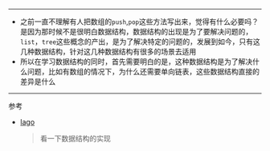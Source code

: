 


---
- 之前一直不理解有人把数组的`push`,`pop`这些方法写出来，觉得有什么必要吗？是因为那时候不是很明白数据结构，数据结构的出现是为了要解决问题的，`list`，`tree`这些概念的产出，是为了解决特定的问题的，发展到如今，只有这几种数据结构，针对这几种数据结构有很多的场景去适用
- 所以在学习数据结构的同时，首先需要明白的是，这种数据结构是为了解决什么问题，比如有数组的情况下，为什么还需要单向链表，这些数据结构直接的差异是什么

---
参考
- [lago](https://github.com/yangshun/lago)
    > 看一下数据结构的实现
                                             